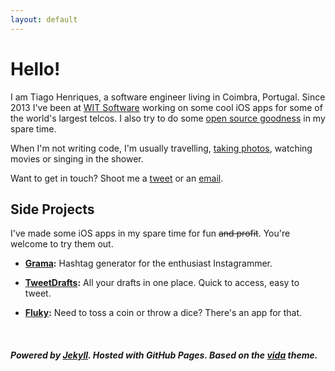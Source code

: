 ```yaml
---
layout: default
---
```


# Hello!

I am Tiago Henriques, a software engineer living in Coimbra, Portugal. Since 2013 I've been at [WIT Software](https://www.wit-software.com/) working on some cool iOS apps for some of the world's largest telcos. I also try to do some [open source goodness](https://github.com/tiagomnh) in my spare time.

When I'm not writing code, I'm usually travelling, [taking photos](http://instagram.com/tiagomnh), watching movies or singing in the shower.

Want to get in touch? Shoot me a [tweet](http://twitter.com/tiagomnh) or an [email](mailto:tiagomnh@gmail.com).

## Side Projects

I've made some iOS apps in my spare time for fun <del>and profit</del>. You're welcome to try them out.

* **[Grama]():** Hashtag generator for the enthusiast Instagrammer.

* **[TweetDrafts]():** All your drafts in one place. Quick to access, easy to tweet.

* **[Fluky](https://itunes.apple.com/us/app/fluky/id647708278?mt=8):** Need to toss a coin or throw a dice? There's an app for that.

&nbsp;

##### Powered by [Jekyll](http://jekyllrb.com/). Hosted with GitHub Pages. Based on the [vida](https://github.com/syaning/vida) theme.


<!--
## Posts

<ul class="posts">
    {% for post in site.posts %}
    <li><span>{{ post.date | date: site.date_format }}</span><a href="{{ post.url | prepend: site.baseurl }}">{{ post.title }}</a></li>
    {% endfor %}
</ul>
-->
